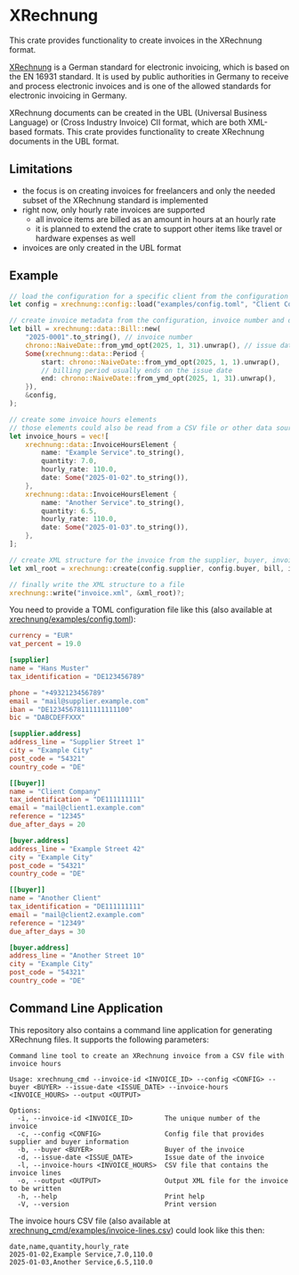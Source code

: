# XRechnung

This crate provides functionality to create invoices in the XRechnung format.

[XRechnung](https://xeinkauf.de/xrechnung) is a German standard for electronic invoicing, which is based on the
EN 16931 standard. It is used by public authorities in Germany to receive and process electronic invoices and is
one of the allowed standards for electronic invoicing in Germany.

XRechnung documents can be created in the UBL (Universal Business Language) or (Cross Industry Invoice) CII format,
which are both XML-based formats. This crate provides functionality to create XRechnung documents in the UBL
format.

## Limitations

- the focus is on creating invoices for freelancers and only the needed subset of the XRechnung standard is implemented
- right now, only hourly rate invoices are supported
    - all invoice items are billed as an amount in hours at an hourly rate
    - it is planned to extend the crate to support other items like travel or hardware expenses as well
- invoices are only created in the UBL format

## Example
```rust
// load the configuration for a specific client from the configuration file
let config = xrechnung::config::load("examples/config.toml", "Client Company")?;

// create invoice metadata from the configuration, invoice number and dates
let bill = xrechnung::data::Bill::new(
    "2025-0001".to_string(), // invoice number
    chrono::NaiveDate::from_ymd_opt(2025, 1, 31).unwrap(), // issue date of the invoice
    Some(xrechnung::data::Period {
        start: chrono::NaiveDate::from_ymd_opt(2025, 1, 1).unwrap(),
        // billing period usually ends on the issue date
        end: chrono::NaiveDate::from_ymd_opt(2025, 1, 31).unwrap(),
    }),
    &config,
);

// create some invoice hours elements
// those elements could also be read from a CSV file or other data source
let invoice_hours = vec![
    xrechnung::data::InvoiceHoursElement {
        name: "Example Service".to_string(),
        quantity: 7.0,
        hourly_rate: 110.0,
        date: Some("2025-01-02".to_string()),
    },
    xrechnung::data::InvoiceHoursElement {
        name: "Another Service".to_string(),
        quantity: 6.5,
        hourly_rate: 110.0,
        date: Some("2025-01-03".to_string()),
    },
];

// create XML structure for the invoice from the supplier, buyer, invoice metadata and invoice hours
let xml_root = xrechnung::create(config.supplier, config.buyer, bill, invoice_hours)?;

// finally write the XML structure to a file
xrechnung::write("invoice.xml", &xml_root)?;

```

You need to provide a TOML configuration file like this (also available at [xrechnung/examples/config.toml](xrechnung/examples/config.toml)):

```toml
currency = "EUR"
vat_percent = 19.0

[supplier]
name = "Hans Muster"
tax_identification = "DE123456789"

phone = "+4932123456789"
email = "mail@supplier.example.com"
iban = "DE12345678111111111100"
bic = "DABCDEFFXXX"

[supplier.address]
address_line = "Supplier Street 1"
city = "Example City"
post_code = "54321"
country_code = "DE"

[[buyer]]
name = "Client Company"
tax_identification = "DE111111111"
email = "mail@client1.example.com"
reference = "12345"
due_after_days = 20

[buyer.address]
address_line = "Example Street 42"
city = "Example City"
post_code = "54321"
country_code = "DE"

[[buyer]]
name = "Another Client"
tax_identification = "DE111111111"
email = "mail@client2.example.com"
reference = "12349"
due_after_days = 30

[buyer.address]
address_line = "Another Street 10"
city = "Example City"
post_code = "54321"
country_code = "DE"
```
## Command Line Application

This repository also contains a command line application for generating XRechnung files. It supports the following parameters:

```
Command line tool to create an XRechnung invoice from a CSV file with invoice hours

Usage: xrechnung_cmd --invoice-id <INVOICE_ID> --config <CONFIG> --buyer <BUYER> --issue-date <ISSUE_DATE> --invoice-hours <INVOICE_HOURS> --output <OUTPUT>

Options:
  -i, --invoice-id <INVOICE_ID>        The unique number of the invoice
  -c, --config <CONFIG>                Config file that provides supplier and buyer information
  -b, --buyer <BUYER>                  Buyer of the invoice
  -d, --issue-date <ISSUE_DATE>        Issue date of the invoice
  -l, --invoice-hours <INVOICE_HOURS>  CSV file that contains the invoice lines
  -o, --output <OUTPUT>                Output XML file for the invoice to be written
  -h, --help                           Print help
  -V, --version                        Print version
```

The invoice hours CSV file (also available at [xrechnung_cmd/examples/invoice-lines.csv](xrechnung_cmd/examples/invoice-lines.csv)) could look like this then:

```csv
date,name,quantity,hourly_rate
2025-01-02,Example Service,7.0,110.0
2025-01-03,Another Service,6.5,110.0
```

